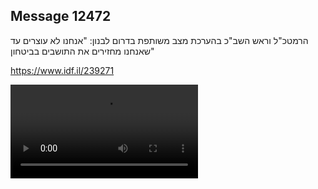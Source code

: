 ## Message 12472

הרמטכ"ל וראש השב"כ בהערכת מצב משותפת בדרום לבנון:
"אנחנו לא עוצרים עד שאנחנו מחזירים את התושבים בביטחון"

 https://www.idf.il/239271

![Video](https://data.iron-swords.co.il/2024/October/11/12472/12472_media.mp4)

